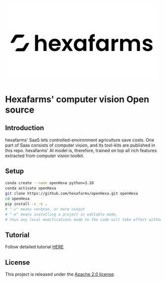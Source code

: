 ![logo](demo/logo.png)

# Hexafarms' computer vision Open source

## Introduction

hexafarms' SaaS lets controlled-environment agriculture save costs.
One part of Saas consists of computer vision, and its tool-kits are published in this repo.
hexafarms' AI model is, therefore, trained on top all rich features extracted from computer vision toolkit.

## Setup

```bash
conda create --name openHexa python=3.10
conda activate openHexa
git clone https://github.com/hexafarms/openHexa.git openHexa
cd openHexa
pip install -v -e .
# "-v" means verbose, or more output
# "-e" means installing a project in editable mode,
# thus any local modifications made to the code will take effect without reinstallation.
```


## Tutorial

Follow detailed tutorial [HERE](demo/docs/tutorial.MD)

## License

This project is released under the [Apache 2.0 license](LICENSE).
